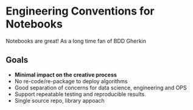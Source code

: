 # Engineering Conventions for Notebooks

Notebooks are great!
As a long time fan of BDD Gherkin 

## Goals

* **Minimal impact on the creative process**
* No re-code/re-package to deploy algorithms
* Good separation of concerns for data science, engineering and OPS
* Support repeatable testing and reproducible results
* Single source repo, library appoach
